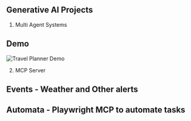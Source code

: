 ## Generative AI Projects


1. Multi Agent Systems

## Demo

![Travel Planner Demo](https://s14.gifyu.com/images/bKpkW.gif)


2. MCP Server

 ## Events - Weather and Other alerts

 ## Automata - Playwright MCP to automate tasks